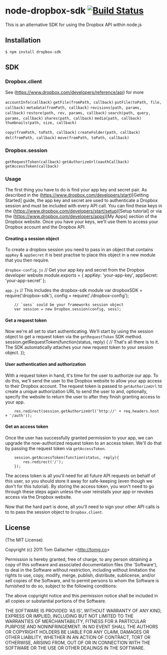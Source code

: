 # node-dropbox-sdk [![Build Status](https://secure.travis-ci.org/tomgallacher/node-dropbox-sdk.png)](https://secure.travis-ci.org/tomgallacher/node-dropbox-sdk)

This is an alternative SDK for using the Dropbox API within node.js

## Installation

	$ npm install dropbox-sdk

## SDK

### Dropbox.client

See (https://www.dropbox.com/developers/reference/api) for more

`accountInfo(callback)`
`getFile(fromPath, callback)`
`putFile(toPath, file, callback)`
`metadata(fromPath, callback)`
`revisions(path, params, callback)`
`restore(path, rev, params, callback)`
`search(path, query, params, callback)`
`shares(path, callback)`
`media(path, callback)`
`thumbnails(path, size, callback)`

`copy(fromPath, toPath, callback)`
`createFolder(path, callback)`
`del(fromPath, callback)`
`move(fromPath, toPath, callback)`

### Dropbox.session

`getRequestToken(callback)`
`getAuthorizeUrl(oauthCallback)`
`getAccessToken(callback)`

### Usage

The first thing you have to do is find your app key and secret pair. As described in the (https://www.dropbox.com/developers/start)[Getting Started] guide, the app key and secret are used to authenticate a Dropbox session and must be included with every API call. You can find these keys in the (https://www.dropbox.com/developers/start/setup)[Setup tutorial] or via the (https://www.dropbox.com/developers/apps)[My Apps] section of the Dropbox website. Once you have your keys, we'll use them to access your Dropbox account and the Dropbox API.

#### Creating a session object

To create a dropbox session you need to pass in an object that contains `appKey` & `appSecret` it is best practise to place this object in a new module that you then require.

`dropbox-config.js`
		// Get your app key and secret from the Dropbox developer website
		module.exports = {
		  appKey: 'your-app-key',
		  appSecret: 'your-app-secret'
		};

`app.js`
		// This includes the dropbox-sdk module
		var dropboxSDK = require('dropbox-sdk'),
			config = require('./dropbox-config');

		// `sess` sould be your frameworks session object
		var session = new Dropbox.session(config, sess);

#### Get a request token
Now we're all set to start authenticating. We'll start by using the session object to get a request token via the `getRequestToken` SDK method.
		session.getRequestToken(function(status, reply) {
			// That's all there is to it. The SDK automatically attaches your new request token to your session object.
		});

#### User authentication and authorization
With a request token in hand, it's time for the user to authorize our app. To do this, we'll send the user to the Dropbox website to allow your app access to their Dropbox account. The request token is passed to `getAuthorizeUrl` to create a unique authorization URL to send the user to and, optionally, specify the website to return the user to after they finish granting access to your app.
		
		res.redirect(session.getAuthorizeUrl('http://' + req.headers.host + '/auth'));

#### Get an access token
Once the user has successfully granted permission to your app, we can upgrade the now-authorized request token to an access token. We'll do that by passing the request token via `getAccessToken`.

		session.getAccessToken(function(status, reply){
			res.redirect('/');
		});

The access token is all you'll need for all future API requests on behalf of this user, so you should store it away for safe-keeping (even though we don't for this tutorial). By storing the access token, you won't need to go through these steps again unless the user reinstalls your app or revokes access via the Dropbox website.

Now that the hard part is done, all you'll need to sign your other API calls is to to pass the session object to `Dropbox.client`.

## License

(The MIT License)

Copyright (c) 2011 Tom Gallacher &lt;<http://tomg.co>&gt;

Permission is hereby granted, free of charge, to any person obtaining
a copy of this software and associated documentation files (the
'Software'), to deal in the Software without restriction, including
without limitation the rights to use, copy, modify, merge, publish,
distribute, sublicense, and/or sell copies of the Software, and to
permit persons to whom the Software is furnished to do so, subject to
the following conditions:

The above copyright notice and this permission notice shall be
included in all copies or substantial portions of the Software.

THE SOFTWARE IS PROVIDED 'AS IS', WITHOUT WARRANTY OF ANY KIND,
EXPRESS OR IMPLIED, INCLUDING BUT NOT LIMITED TO THE WARRANTIES OF
MERCHANTABILITY, FITNESS FOR A PARTICULAR PURPOSE AND NONINFRINGEMENT.
IN NO EVENT SHALL THE AUTHORS OR COPYRIGHT HOLDERS BE LIABLE FOR ANY
CLAIM, DAMAGES OR OTHER LIABILITY, WHETHER IN AN ACTION OF CONTRACT,
TORT OR OTHERWISE, ARISING FROM, OUT OF OR IN CONNECTION WITH THE
SOFTWARE OR THE USE OR OTHER DEALINGS IN THE SOFTWARE.